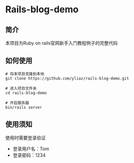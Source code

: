 # Rails-blog-demo

## 简介

本项目为Ruby on rails官网新手入门教程例子的完整代码

## 如何使用

```shell script
# 将本项目克隆到本地
git clone https://github.com/yliaz/rails-blog-demo.git

# 进入项目文件夹
cd rails-blog-demo

# 开启服务器
bin/rails server
```

## 使用须知
使用时需要登录验证
* 登录用户名：Tom
* 登录密码：1234
